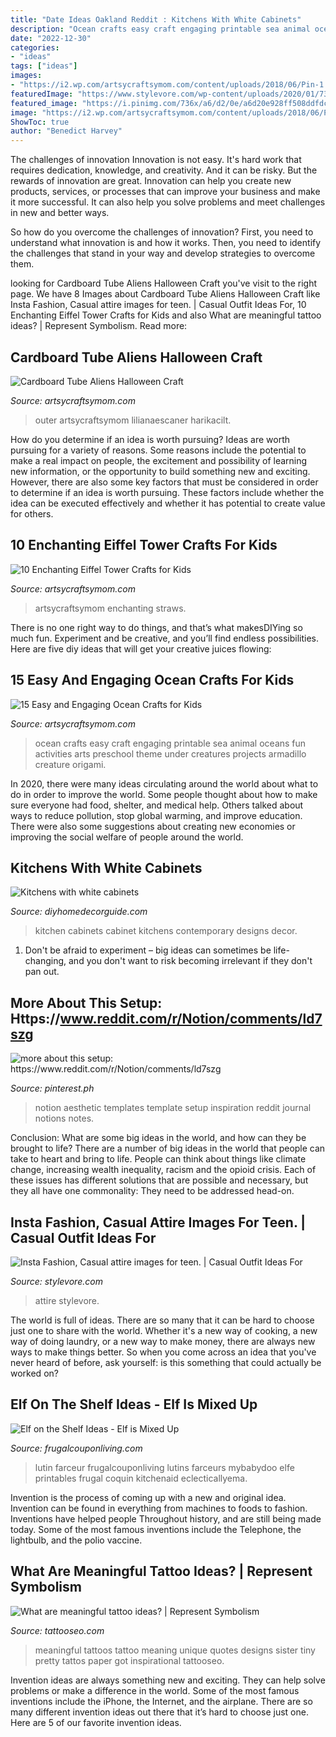 ```yaml
---
title: "Date Ideas Oakland Reddit : Kitchens With White Cabinets"
description: "Ocean crafts easy craft engaging printable sea animal oceans fun activities arts preschool theme under creatures projects armadillo creature origami"
date: "2022-12-30"
categories:
- "ideas"
tags: ["ideas"]
images:
- "https://i2.wp.com/artsycraftsymom.com/content/uploads/2018/06/Pin-1.png?fit=751%2C1051&amp;ssl=1"
featuredImage: "https://www.stylevore.com/wp-content/uploads/2020/01/73407395_432509890772513_1642101346456467436_n.jpg"
featured_image: "https://i.pinimg.com/736x/a6/d2/0e/a6d20e928ff508ddfdc08f3471a441a0.jpg"
image: "https://i2.wp.com/artsycraftsymom.com/content/uploads/2018/06/Pin-1.png?fit=751%2C1051&amp;ssl=1"
ShowToc: true
author: "Benedict Harvey"
---
```



The challenges of innovation
Innovation is not easy. It's hard work that requires dedication, knowledge, and creativity. And it can be risky. But the rewards of innovation are great.
Innovation can help you create new products, services, or processes that can improve your business and make it more successful. It can also help you solve problems and meet challenges in new and better ways.

So how do you overcome the challenges of innovation? First, you need to understand what innovation is and how it works. Then, you need to identify the challenges that stand in your way and develop strategies to overcome them.

	

		
looking for Cardboard Tube Aliens Halloween Craft you've visit to the right page. We have 8 Images about Cardboard Tube Aliens Halloween Craft like Insta Fashion, Casual attire images for teen. | Casual Outfit Ideas For, 10 Enchanting Eiffel Tower Crafts for Kids and also What are meaningful tattoo ideas? | Represent Symbolism. Read more:
		
    
## Cardboard Tube Aliens Halloween Craft

<img loading=lazy src="https://artsycraftsymom.com/content/uploads/2018/08/Cardboard-Tube-Aliens-Halloween-Craft-3.jpg" onerror="this.onerror=null;this.src='https://tse3.mm.bing.net/th?id=OIP.9EFWfkQVKBWnTFqRud9M_QHaKk&amp;pid=15.1';" alt="Cardboard Tube Aliens Halloween Craft">

_Source: artsycraftsymom.com_

>outer artsycraftsymom lilianaescaner harikacilt. 

	

How do you determine if an idea is worth pursuing?
Ideas are worth pursuing for a variety of reasons. Some reasons include the potential to make a real impact on people, the excitement and possibility of learning new information, or the opportunity to build something new and exciting. However, there are also some key factors that must be considered in order to determine if an idea is worth pursuing. These factors include whether the idea can be executed effectively and whether it has potential to create value for others.

    
## 10 Enchanting Eiffel Tower Crafts For Kids

<img loading=lazy src="https://i2.wp.com/artsycraftsymom.com/content/uploads/2019/03/Pin-2.png?fit=720%2C1020&amp;ssl=1" onerror="this.onerror=null;this.src='https://tse4.mm.bing.net/th?id=OIP.qlTl2jDcXDturwl1JNLpIwHaKf&amp;pid=15.1';" alt="10 Enchanting Eiffel Tower Crafts for Kids">

_Source: artsycraftsymom.com_

>artsycraftsymom enchanting straws. 

	

There is no one right way to do things, and that’s what makesDIYing so much fun. Experiment and be creative, and you’ll find endless possibilities. Here are five diy ideas that will get your creative juices flowing:

    
## 15 Easy And Engaging Ocean Crafts For Kids

<img loading=lazy src="https://i2.wp.com/artsycraftsymom.com/content/uploads/2018/06/Pin-1.png?fit=751%2C1051&amp;ssl=1" onerror="this.onerror=null;this.src='https://tse2.mm.bing.net/th?id=OIP.d5ddK8DqP6ISck7Mm_ZeJQHaKX&amp;pid=15.1';" alt="15 Easy and Engaging Ocean Crafts for Kids">

_Source: artsycraftsymom.com_

>ocean crafts easy craft engaging printable sea animal oceans fun activities arts preschool theme under creatures projects armadillo creature origami. 

	

In 2020, there were many ideas circulating around the world about what to do in order to improve the world. Some people thought about how to make sure everyone had food, shelter, and medical help. Others talked about ways to reduce pollution, stop global warming, and improve education. There were also some suggestions about creating new economies or improving the social welfare of people around the world.

    
## Kitchens With White Cabinets

<img loading=lazy src="http://diyhomedecorguide.com/wp-content/uploads/2014/05/Contemporary-kitchen-with-white-cabinets.jpg" onerror="this.onerror=null;this.src='https://tse2.mm.bing.net/th?id=OIP.-vesORBEzXNAETNyGmmKnQHaE7&amp;pid=15.1';" alt="Kitchens with white cabinets">

_Source: diyhomedecorguide.com_

>kitchen cabinets cabinet kitchens contemporary designs decor. 

	

1. Don't be afraid to experiment – big ideas can sometimes be life-changing, and you don't want to risk becoming irrelevant if they don't pan out.

    
## More About This Setup: Https://www.reddit.com/r/Notion/comments/ld7szg

<img loading=lazy src="https://i.pinimg.com/736x/a6/d2/0e/a6d20e928ff508ddfdc08f3471a441a0.jpg" onerror="this.onerror=null;this.src='https://tse4.mm.bing.net/th?id=OIP.LCG2LB0nibhOCN4Nj1nGpQHaEp&amp;pid=15.1';" alt="more about this setup: https://www.reddit.com/r/Notion/comments/ld7szg">

_Source: pinterest.ph_

>notion aesthetic templates template setup inspiration reddit journal notions notes. 

	

Conclusion: What are some big ideas in the world, and how can they be brought to life?
There are a number of big ideas in the world that people can take to heart and bring to life. People can think about things like climate change, increasing wealth inequality, racism and the opioid crisis. Each of these issues has different solutions that are possible and necessary, but they all have one commonality: They need to be addressed head-on.

    
## Insta Fashion, Casual Attire Images For Teen. | Casual Outfit Ideas For

<img loading=lazy src="https://www.stylevore.com/wp-content/uploads/2020/01/73407395_432509890772513_1642101346456467436_n.jpg" onerror="this.onerror=null;this.src='https://tse2.mm.bing.net/th?id=OIP.7eITuk4rIU6jSlsNgZg9xAHaHa&amp;pid=15.1';" alt="Insta Fashion, Casual attire images for teen. | Casual Outfit Ideas For">

_Source: stylevore.com_

>attire stylevore. 

	

The world is full of ideas. There are so many that it can be hard to choose just one to share with the world. Whether it's a new way of cooking, a new way of doing laundry, or a new way to make money, there are always new ways to make things better. So when you come across an idea that you've never heard of before, ask yourself: is this something that could actually be worked on?

    
## Elf On The Shelf Ideas - Elf Is Mixed Up

<img loading=lazy src="https://www.frugalcouponliving.com/wp-content/uploads/2014/11/elf-on-the-shelf-ideas-mixer-frugal-coupon-living.jpg" onerror="this.onerror=null;this.src='https://tse3.mm.bing.net/th?id=OIP.0Mme6yxn0eVbZH59CxIGdwHaLH&amp;pid=15.1';" alt="Elf on the Shelf Ideas - Elf is Mixed Up">

_Source: frugalcouponliving.com_

>lutin farceur frugalcouponliving lutins farceurs mybabydoo elfe printables frugal coquin kitchenaid eclecticallyema. 

	

Invention is the process of coming up with a new and original idea. Invention can be found in everything from machines to foods to fashion. Inventions have helped people Throughout history, and are still being made today. Some of the most famous inventions include the Telephone, the lightbulb, and the polio vaccine.

    
## What Are Meaningful Tattoo Ideas? | Represent Symbolism

<img loading=lazy src="https://www.tattooseo.com/wp-content/uploads/2017/09/meaningful-tattoos-11.jpg" onerror="this.onerror=null;this.src='https://tse2.mm.bing.net/th?id=OIP.EkD3fjqH-Liigwe2aqcV7gHaNK&amp;pid=15.1';" alt="What are meaningful tattoo ideas? | Represent Symbolism">

_Source: tattooseo.com_

>meaningful tattoos tattoo meaning unique quotes designs sister tiny pretty tattos paper got inspirational tattooseo. 

	

Invention ideas are always something new and exciting. They can help solve problems or make a difference in the world. Some of the most famous inventions include the iPhone, the Internet, and the airplane. There are so many different invention ideas out there that it’s hard to choose just one. Here are 5 of our favorite invention ideas.

